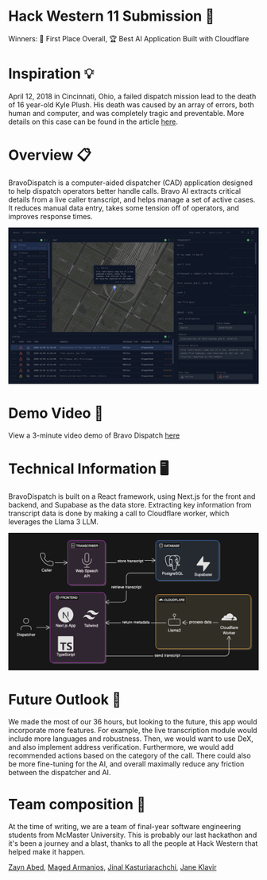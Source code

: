 # Hack Western 11 Submission 🐎
Winners: 🥇 First Place Overall, 🏆 Best AI Application Built with Cloudflare

# Inspiration 💡
April 12, 2018 in Cincinnati, Ohio, a failed dispatch mission lead to the death of 16 year-old Kyle Plush. His death was caused by an array of errors, both human and computer, and was completely tragic and preventable. More details on this case can be found in the article [here](https://www.cincinnati.com/story/news/2018/04/12/how-everything-went-wrong-seven-hills-student-kyle-plush-ended-up-dead-cincinnati/511736002).

# Overview 📋
BravoDispatch is a computer-aided dispatcher (CAD) application designed to help dispatch operators better handle calls. Bravo AI extracts critical details from a live caller transcript, and helps manage a set of active cases. It reduces manual data entry, takes some tension off of operators, and improves response times.

![Home Page](./images/main_page.png)

# Demo Video 🎥
View a 3-minute video demo of Bravo Dispatch [here](https://github.com/user-attachments/assets/5e20149d-50c6-4001-8b78-0e01000cdf2a)

# Technical Information 🖥️
BravoDispatch is built on a React framework, using Next.js for the front and backend, and Supabase as the data store. Extracting key information from transcript data is done by making a call to Cloudflare worker, which leverages the Llama 3 LLM.

![Architecture](./images//architecture_diagram.png)

# Future Outlook 🚀
We made the most of our 36 hours, but looking to the future, this app would incorporate more features. For example, the live transcription module would include more languages and robustness. Then, we would want to use DeX, and also implement address verification. Furthermore, we would add recommended actions based on the category of the call. There could also be more fine-tuning for the AI, and overall maximally reduce any friction between the dispatcher and AI.

# Team composition 🤝
At the time of writing, we are a team of final-year software engineering students from McMaster University. This is probably our last hackathon and it's been a journey and a blast, thanks to all the people at Hack Western that helped make it happen.

[Zayn Abed](https://www.linkedin.com/in/zayn-abed/), [Maged Armanios](https://www.linkedin.com/in/magedarmanios/), [Jinal Kasturiarachchi](https://www.linkedin.com/in/jinal-k/), [Jane Klavir](https://www.linkedin.com/in/janeklavir/)
